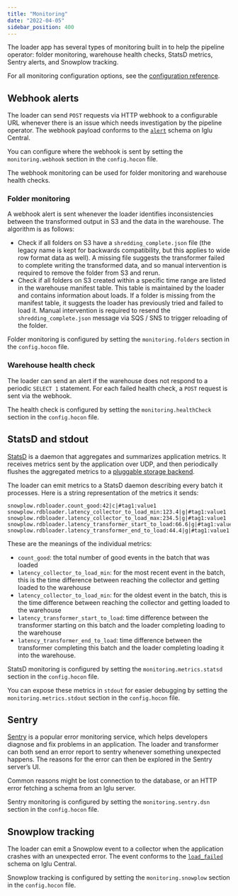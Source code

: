 ```yaml
---
title: "Monitoring"
date: "2022-04-05"
sidebar_position: 400
---
```


The loader app has several types of monitoring built in to help the pipeline operator: folder monitoring, warehouse health checks, StatsD metrics, Sentry alerts, and Snowplow tracking.

For all monitoring configuration options, see the [configuration reference](/docs/pipeline-components-and-applications/loaders-storage-targets/snowplow-rdb-loader-3-0-0/loading-transformed-data/rdb-loader-configuration-reference/index.md).

## Webhook alerts

The loader can send `POST` requests via HTTP webhook to a configurable URL whenever there is an issue which needs investigation by the pipeline operator. The webhook payload conforms to the [`alert`](https://github.com/snowplow/iglu-central/blob/master/schemas/com.snowplowanalytics.monitoring.batch/alert/jsonschema/1-0-0) schema on Iglu Central.

You can configure where the webhook is sent by setting the `monitoring.webhook` section in the `config.hocon` file.

The webhook monitoring can be used for folder monitoring and warehouse health checks.

### Folder monitoring

A webhook alert is sent whenever the loader identifies inconsistencies between the transformed output in S3 and the data in the warehouse. The algorithm is as follows:

- Check if all folders on S3 have a `shredding_complete.json` file (the legacy name is kept for backwards compatibility, but this applies to wide row format data as well). A missing file suggests the transformer failed to complete writing the transformed data, and so manual intervention is required to remove the folder from S3 and rerun.
- Check if all folders on S3 created within a specific time range are listed in the warehouse manifest table. This table is maintained by the loader and contains information about loads. If a folder is missing from the manifest table, it suggests the loader has previously tried and failed to load it. Manual intervention is required to resend the `shredding_complete.json` message via SQS / SNS to trigger reloading of the folder.

Folder monitoring is configured by setting the `monitoring.folders` section in the `config.hocon` file.

### Warehouse health check

The loader can send an alert if the warehouse does not respond to a periodic `SELECT 1` statement. For each failed health check, a `POST` request is sent via the webhook.

The health check is configured by setting the `monitoring.healthCheck` section in the `config.hocon` file.

## StatsD and stdout

[StatsD](https://github.com/statsd/statsd) is a daemon that aggregates and summarizes application metrics. It receives metrics sent by the application over UDP, and then periodically flushes the aggregated metrics to a [pluggable storage backend](https://github.com/statsd/statsd/blob/master/docs/backend.md).

The loader can emit metrics to a StatsD daemon describing every batch it processes. Here is a string representation of the metrics it sends:

```
snowplow.rdbloader.count_good:42|c|#tag1:value1
snowplow.rdbloader.latency_collector_to_load_min:123.4|g|#tag1:value1
snowplow.rdbloader.latency_collector_to_load_max:234.5|g|#tag1:value1
snowplow.rdbloader.latency_transformer_start_to_load:66.6|g|#tag1:value1
snowplow.rdbloader.latency_transformer_end_to_load:44.4|g|#tag1:value1
```

These are the meanings of the individual metrics:

- `count_good`: the total number of good events in the batch that was loaded
- `latency_collector_to_load_min`: for the most recent event in the batch, this is the time difference between reaching the collector and getting loaded to the warehouse
- `latency_collector_to_load_min`: for the oldest event in the batch, this is the time difference between reaching the collector and getting loaded to the warehouse
- `latency_transformer_start_to_load`: time difference between the transformer starting on this batch and the loader completing loading to the warehouse
- `latency_transformer_end_to_load`: time difference between the transformer completing this batch and the loader completing loading it into the warehouse.

StatsD monitoring is configured by setting the `monitoring.metrics.statsd` section in the `config.hocon` file.

You can expose these metrics in `stdout` for easier debugging by setting the `monitoring.metrics.stdout` section in the `config.hocon` file.

## Sentry

[Sentry](https://docs.sentry.io/) is a popular error monitoring service, which helps developers diagnose and fix problems in an application. The loader and transformer can both send an error report to sentry whenever something unexpected happens. The reasons for the error can then be explored in the Sentry server’s UI.

Common reasons might be lost connection to the database, or an HTTP error fetching a schema from an Iglu server.

Sentry monitoring is configured by setting the `monitoring.sentry.dsn` section in the `config.hocon` file.

## Snowplow tracking

The loader can emit a Snowplow event to a collector when the application crashes with an unexpected error. The event conforms to the [`load_failed`](https://github.com/snowplow/iglu-central/blob/master/schemas/com.snowplowanalytics.monitoring.batch/load_failed/jsonschema/1-0-0) schema on Iglu Central.

Snowplow tracking is configured by setting the `monitoring.snowplow` section in the `config.hocon` file.
